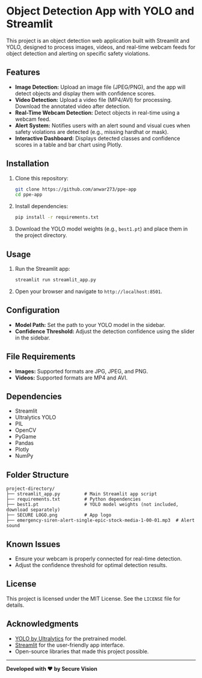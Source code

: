 
# Object Detection App with YOLO and Streamlit

This project is an object detection web application built with Streamlit and YOLO, designed to process images, videos, and real-time webcam feeds for object detection and alerting on specific safety violations.

## Features

- **Image Detection:** Upload an image file (JPEG/PNG), and the app will detect objects and display them with confidence scores.
- **Video Detection:** Upload a video file (MP4/AVI) for processing. Download the annotated video after detection.
- **Real-Time Webcam Detection:** Detect objects in real-time using a webcam feed.
- **Alert System:** Notifies users with an alert sound and visual cues when safety violations are detected (e.g., missing hardhat or mask).
- **Interactive Dashboard:** Displays detected classes and confidence scores in a table and bar chart using Plotly.

## Installation

1. Clone this repository:
   ```bash
   git clone https://github.com/anwar273/ppe-app
   cd ppe-app
   ```

2. Install dependencies:
   ```bash
   pip install -r requirements.txt
   ```

3. Download the YOLO model weights (e.g., `best1.pt`) and place them in the project directory.

## Usage

1. Run the Streamlit app:
   ```bash
   streamlit run streamlit_app.py
   ```

2. Open your browser and navigate to `http://localhost:8501`.

## Configuration

- **Model Path:** Set the path to your YOLO model in the sidebar.
- **Confidence Threshold:** Adjust the detection confidence using the slider in the sidebar.

## File Requirements

- **Images:** Supported formats are JPG, JPEG, and PNG.
- **Videos:** Supported formats are MP4 and AVI.

## Dependencies

- Streamlit
- Ultralytics YOLO
- PIL
- OpenCV
- PyGame
- Pandas
- Plotly
- NumPy

## Folder Structure

```
project-directory/
├── streamlit_app.py         # Main Streamlit app script
├── requirements.txt         # Python dependencies
├── best1.pt                 # YOLO model weights (not included, download separately)
├── SECURE LOGO.png          # App logo
├── emergency-siren-alert-single-epic-stock-media-1-00-01.mp3  # Alert sound
```

## Known Issues

- Ensure your webcam is properly connected for real-time detection.
- Adjust the confidence threshold for optimal detection results.

## License

This project is licensed under the MIT License. See the `LICENSE` file for details.

## Acknowledgments

- [YOLO by Ultralytics](https://github.com/ultralytics/yolov5) for the pretrained model.
- [Streamlit](https://streamlit.io) for the user-friendly app interface.
- Open-source libraries that made this project possible.

---

**Developed with ❤ by Secure Vision**
